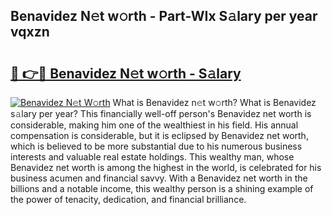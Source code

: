 ## Benavidez N𝚎t w𝚘rth - Part-WIx S𝚊lary per year vqxzn

# <h2><a href="http://gc0p2d.nevu.top/?p=Benavidez">🔗 👉🔴 Benavidez N𝚎t w𝚘rth - S𝚊lary</a></h2>

[![Benavidez N𝚎t W𝚘rth](https://i.imgur.com/Oavwk0R.jpeg)](http://gc0p2d.nevu.top/?p=Benavidez)
What is Benavidez n𝚎t w𝚘rth? What is Benavidez s𝚊lary per year?
This financially well-off person's Benavidez net worth is considerable, making him one of the wealthiest in his field. His annual compensation is considerable, but it is eclipsed by Benavidez net worth, which is believed to be more substantial due to his numerous business interests and valuable real estate holdings. This wealthy man, whose Benavidez net worth is among the highest in the world, is celebrated for his business acumen and financial savvy. With a Benavidez net worth in the billions and a notable income, this wealthy person is a shining example of the power of tenacity, dedication, and financial brilliance.
